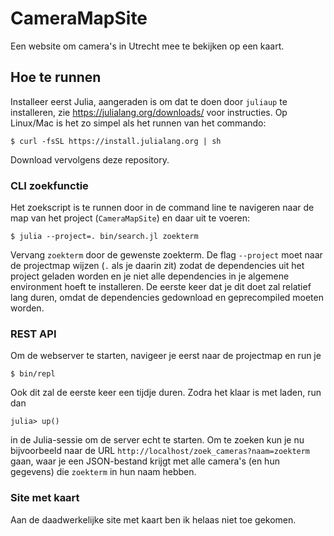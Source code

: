 # CameraMapSite

Een website om camera's in Utrecht mee te bekijken op een kaart.

## Hoe te runnen
Installeer eerst Julia, aangeraden is om dat te doen door `juliaup` te installeren, zie https://julialang.org/downloads/ voor instructies. Op Linux/Mac is het zo simpel als het runnen van het commando:

```$ curl -fsSL https://install.julialang.org | sh```

Download vervolgens deze repository.

### CLI zoekfunctie
Het zoekscript is te runnen door in de command line te navigeren naar de map van het project (`CameraMapSite`) en daar uit te voeren:

```$ julia --project=. bin/search.jl zoekterm```

Vervang `zoekterm` door de gewenste zoekterm. De flag `--project` moet naar de projectmap wijzen (`.` als je daarin zit) zodat de dependencies uit het project geladen worden en je niet alle dependencies in je algemene environment hoeft te installeren. De eerste keer dat je dit doet zal relatief lang duren, omdat de dependencies gedownload en geprecompiled moeten worden.

### REST API
Om de webserver te starten, navigeer je eerst naar de projectmap en run je

```$ bin/repl```

Ook dit zal de eerste keer een tijdje duren. Zodra het klaar is met laden, run dan

```julia> up()```

in de Julia-sessie om de server echt te starten. Om te zoeken kun je nu bijvoorbeeld naar de URL `http://localhost/zoek_cameras?naam=zoekterm` gaan, waar je een JSON-bestand krijgt met alle camera's (en hun gegevens) die `zoekterm` in hun naam hebben.

### Site met kaart
Aan de daadwerkelijke site met kaart ben ik helaas niet toe gekomen.
